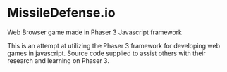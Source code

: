 # MissileDefense.io
Web Browser game made in Phaser 3 Javascript framework

This is an attempt at utilizing the Phaser 3 framework for developing web games in javascript. Source code supplied to assist others with their research and learning on Phaser 3.
